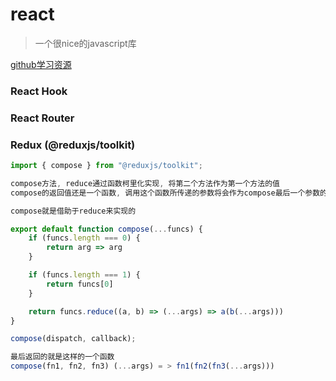 # react

> 一个很nice的javascript库


[github学习资源](https://github.com/ascoders/weekly)

### React Hook

### React Router



### Redux (@reduxjs/toolkit)

```js
import { compose } from "@reduxjs/toolkit";

compose方法, reduce通过函数柯里化实现, 将第二个方法作为第一个方法的值
compose的返回值还是一个函数, 调用这个函数所传递的参数将会作为compose最后一个参数的参数从而像洋葱圈似的, 由内向外, 逐步调用.

compose就是借助于reduce来实现的

export default function compose(...funcs) {
    if (funcs.length === 0) {
        return arg => arg
    }

    if (funcs.length === 1) {
        return funcs[0]
    }

    return funcs.reduce((a, b) => (...args) => a(b(...args)))
}

compose(dispatch, callback);

最后返回的就是这样的一个函数
compose(fn1, fn2, fn3) (...args) = > fn1(fn2(fn3(...args)))

```

